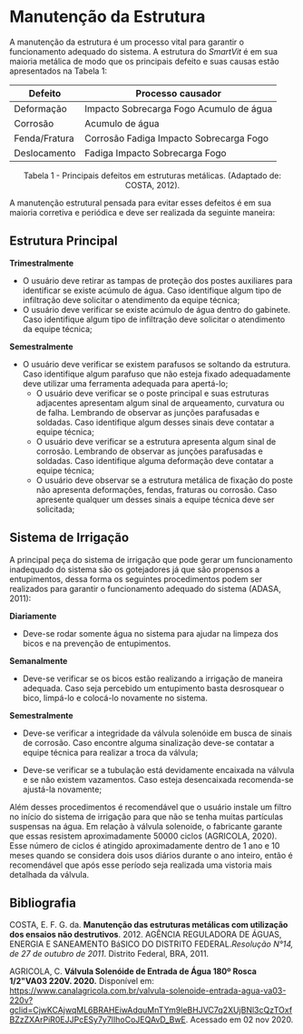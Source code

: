 # Manutenção da Estrutura

A manutenção da estrutura é um processo vital para garantir o funcionamento adequado do sistema. A estrutura do *SmartVit* é em sua maioria metálica de modo que os principais defeito e suas causas estão apresentados na Tabela 1:

<center>

| Defeito       | Processo causador                       |
|---------------|-----------------------------------------|
| Deformação    | Impacto Sobrecarga Fogo Acumulo de água |
| Corrosão      |             Acumulo de água             |
| Fenda/Fratura | Corrosão Fadiga Impacto Sobrecarga Fogo |
| Deslocamento  |      Fadiga Impacto Sobrecarga Fogo     |

  Tabela 1 - Principais defeitos em estruturas metálicas. (Adaptado de: COSTA, 2012).
  </center>

A manutenção estrutural pensada para evitar esses defeitos é em sua maioria corretiva e periódica e deve ser realizada da seguinte maneira:

## Estrutura Principal

**Trimestralmente**


   * O usuário deve retirar as tampas de proteção dos postes auxiliares para identificar se existe acúmulo de água. Caso identifique algum tipo de infiltração deve solicitar o atendimento da equipe técnica;
   * O usuário deve verificar se existe acúmulo de água dentro do gabinete.  Caso identifique algum tipo de infiltração deve solicitar o atendimento da equipe técnica;



**Semestralmente**

 * O usuário deve verificar se existem parafusos se soltando da estrutura. Caso identifique algum parafuso que não esteja fixado adequadamente deve utilizar uma ferramenta adequada para apertá-lo;
   * O usuário deve verificar se o poste principal e suas estruturas adjacentes apresentam algum sinal de arqueamento, curvatura ou de falha. Lembrando de observar as junções parafusadas e soldadas. Caso identifique algum desses sinais deve contatar a equipe técnica;
   * O usuário deve verificar se a estrutura apresenta algum sinal de corrosão. Lembrando de observar as junções parafusadas e soldadas. Caso identifique alguma deformação deve contatar a equipe técnica;
   * O usuário deve observar se a estrutura metálica de fixação do poste não apresenta deformações, fendas, fraturas ou corrosão. Caso apresente qualquer um desses sinais a equipe técnica deve ser solicitada;

## Sistema de Irrigação

A principal peça do sistema de irrigação que pode gerar um funcionamento inadequado do sistema são os gotejadores já que são propensos a entupimentos, dessa forma os seguintes procedimentos podem ser realizados para garantir o funcionamento adequado do sistema (ADASA, 2011):

**Diariamente**

* Deve-se rodar somente água no sistema para ajudar na limpeza dos bicos e na prevenção de entupimentos.


**Semanalmente**

  * Deve-se verificar se os bicos estão realizando a irrigação de maneira adequada. Caso seja percebido um entupimento basta desrosquear o bico, limpá-lo e colocá-lo novamente no sistema.

**Semestralmente**

  * Deve-se verificar a integridade da válvula solenóide em busca de sinais de corrosão. Caso encontre alguma sinalização deve-se contatar a equipe técnica para realizar a troca da válvula;

  * Deve-se verificar se a tubulação está devidamente encaixada na válvula e se não existem vazamentos. Caso esteja desencaixada recomenda-se ajustá-la novamente;



Além desses procedimentos é recomendável que o usuário instale um filtro no início do sistema de irrigação para que não se tenha muitas partículas suspensas na água. Em relação à válvula solenoide, o fabricante garante que essas resistem aproximadamente 50000 ciclos (AGRICOLA, 2020). Esse número de ciclos é atingido aproximadamente dentro de 1 ano e 10 meses quando se considera dois usos diários durante o ano inteiro, então é recomendável que após esse período seja realizada uma vistoria mais detalhada da válvula.

## Bibliografia

COSTA, E. F. G. da. **Manutenção das estruturas metálicas com utilização dos ensaios
não destrutivos**. 2012.
AGÊNCIA REGULADORA DE ÁGUAS, ENERGIA E SANEAMENTO BáSICO DO
DISTRITO FEDERAL.*Resolução N°14, de 27 de outubro de 2011*. Distrito Federal, BRA, 2011.

AGRICOLA, C. **Válvula Solenóide de Entrada de Água 180º Rosca 1/2"VA03 220V. 2020.** Disponível em: <https://www.canalagricola.com.br/valvula-solenoide-entrada-agua-va03-220v?gclid=CjwKCAjwqML6BRAHEiwAdquMnTYm9leBHJVC7q2XUjBNl3cQzTOxfBZzZXArPiR0EJJPcESy7y7lIhoCoJEQAvD_BwE>. Acessado em 02 nov 2020.

